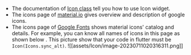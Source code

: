- The documentation of [Icon class](https://api.flutter.dev/flutter/widgets/Icon-class.html) tell you how to use Icon widget.
- The icons page of [material.io](https://m3.material.io/styles/icons/overview) gives overview and description of google icons.
- The icons page of [Google Fonts](https://fonts.google.com/icons) shows material icons' catalog and details. For example, you can know all names of icons in this page as shown below . This picture show that your code in flutter must be `Icon(Icons.sync_alt)`. ![[assets/Icon/image-20230711020316311.png]]

